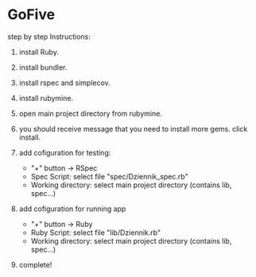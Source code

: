 # GoFive


step by step Instructions:

1. install Ruby.
2. install bundler.
3. install rspec and simplecov.
4. install rubymine.

5. open main project directory from rubymine.
7. you should receive message that you need to install more gems. click install.
8. add cofiguration for testing:
   * "+" button -> RSpec
   * Spec Script: select file "spec/Dziennik_spec.rb"
   * Working directory: select main project directory (contains lib, spec...)
9. add cofiguration for running app
   * "+" button -> Ruby
   * Ruby Script: select file "lib/Dziennik.rb"
   * Working directory: select main project directory (contains lib, spec...)
10. complete!
